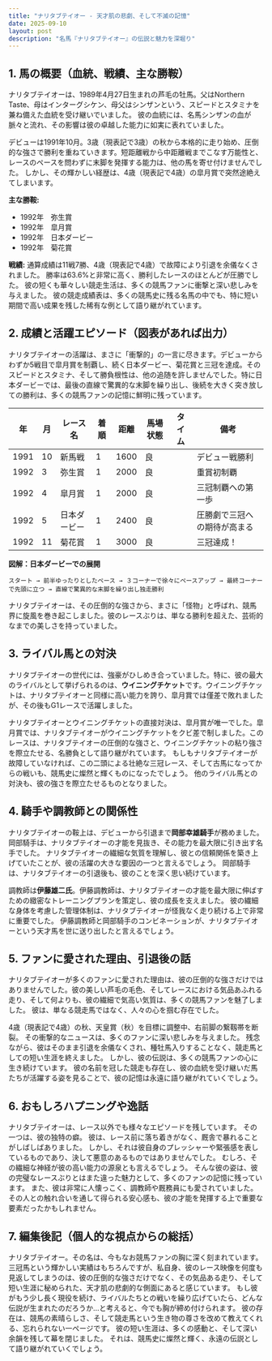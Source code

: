 ```yaml
---
title: "ナリタブテイオー - 天才肌の悲劇、そして不滅の記憶"
date: 2025-09-10
layout: post
description: "名馬『ナリタブテイオー』の伝説と魅力を深堀り"
---
```


## 1. 馬の概要（血統、戦績、主な勝鞍）

ナリタブテイオーは、1989年4月27日生まれの芦毛の牡馬。父はNorthern Taste、母はインターグシケン、母父はシンザンという、スピードとスタミナを兼ね備えた血統を受け継いでいました。  彼の血統には、名馬シンザンの血が脈々と流れ、その影響は彼の卓越した能力に如実に表れていました。

デビューは1991年10月。3歳（現表記で3歳）の秋から本格的に走り始め、圧倒的な強さで勝利を重ねていきます。短距離戦から中距離戦までこなす万能性と、レースのペースを問わずに末脚を発揮する能力は、他の馬を寄せ付けませんでした。  しかし、その輝かしい経歴は、4歳（現表記で4歳）の皐月賞で突然途絶えてしまいます。

**主な勝鞍:**

* 1992年　弥生賞
* 1992年　皐月賞
* 1992年　日本ダービー
* 1992年　菊花賞


**戦績:**  通算成績は11戦7勝、4歳（現表記で4歳）で故障により引退を余儀なくされました。  勝率は63.6%と非常に高く、勝利したレースのほとんどが圧勝でした。  彼の短くも華々しい競走生活は、多くの競馬ファンに衝撃と深い悲しみを与えました。  彼の競走成績表は、多くの競馬史に残る名馬の中でも、特に短い期間で高い成果を残した稀有な例として語り継がれています。


## 2. 成績と活躍エピソード（図表があれば出力）

ナリタブテイオーの活躍は、まさに「衝撃的」の一言に尽きます。デビューからわずか5戦目で皐月賞を制覇し、続く日本ダービー、菊花賞と三冠を達成。そのスピードとスタミナ、そして勝負根性は、他の追随を許しませんでした。特に日本ダービーでは、最後の直線で驚異的な末脚を繰り出し、後続を大きく突き放しての勝利は、多くの競馬ファンの記憶に鮮明に残っています。

| 年 | 月 | レース名          | 着順 | 距離 | 馬場状態 | タイム | 備考                                     |
|---|----|-----------------|-----|-----|---------|-------|------------------------------------------|
| 1991 | 10 | 新馬戦           | 1   | 1600 | 良       |        | デビュー戦勝利                             |
| 1992 | 3 | 弥生賞           | 1   | 2000 | 良       |        | 重賞初制覇                                 |
| 1992 | 4 | 皐月賞           | 1   | 2000 | 良       |        | 三冠制覇への第一歩                          |
| 1992 | 5 | 日本ダービー       | 1   | 2400 | 良       |        | 圧勝劇で三冠への期待が高まる             |
| 1992 | 11| 菊花賞           | 1   | 3000 | 良       |        | 三冠達成！                               |


**図解：日本ダービーでの展開**

```
スタート → 前半ゆったりとしたペース → ３コーナーで徐々にペースアップ → 最終コーナーで先頭に立つ → 直線で驚異的な末脚を繰り出し独走勝利
```

ナリタブテイオーは、その圧倒的な強さから、まさに「怪物」と呼ばれ、競馬界に旋風を巻き起こしました。彼のレースぶりは、単なる勝利を超えた、芸術的なまでの美しさを持っていました。


## 3. ライバル馬との対決

ナリタブテイオーの世代には、強豪がひしめき合っていました。特に、彼の最大のライバルとして挙げられるのは、**ウイニングチケット**です。ウイニングチケットは、ナリタブテイオーと同様に高い能力を誇り、皐月賞では僅差で敗れましたが、その後もG1レースで活躍しました。

ナリタブテイオーとウイニングチケットの直接対決は、皐月賞が唯一でした。皐月賞では、ナリタブテイオーがウイニングチケットをクビ差で制しました。このレースは、ナリタブテイオーの圧倒的な強さと、ウイニングチケットの粘り強さを際立たせる、名勝負として語り継がれています。  もしもナリタブテイオーが故障していなければ、この二頭による壮絶な三冠レース、そして古馬になってからの戦いも、競馬史に燦然と輝くものになったでしょう。  他のライバル馬との対決も、彼の強さを際立たせるものとなりました。


## 4. 騎手や調教師との関係性

ナリタブテイオーの鞍上は、デビューから引退まで**岡部幸雄騎手**が務めました。岡部騎手は、ナリタブテイオーの才能を見抜き、その能力を最大限に引き出す名手でした。  ナリタブテイオーの繊細な気質を理解し、彼との信頼関係を築き上げていたことが、彼の活躍の大きな要因の一つと言えるでしょう。  岡部騎手は、ナリタブテイオーの引退後も、彼のことを深く思い続けています。

調教師は**伊藤雄二氏**。伊藤調教師は、ナリタブテイオーの才能を最大限に伸ばすための緻密なトレーニングプランを策定し、彼の成長を支えました。  彼の繊細な身体を考慮した管理体制は、ナリタブテイオーが怪我なく走り続ける上で非常に重要でした。  伊藤調教師と岡部騎手のコンビネーションが、ナリタブテイオーという天才馬を世に送り出したと言えるでしょう。


## 5. ファンに愛された理由、引退後の話

ナリタブテイオーが多くのファンに愛された理由は、彼の圧倒的な強さだけではありませんでした。彼の美しい芦毛の毛色、そしてレースにおける気品あふれる走り、そして何よりも、彼の繊細で気高い気質は、多くの競馬ファンを魅了しました。  彼は、単なる競走馬ではなく、人々の心を掴む存在でした。

4歳（現表記で4歳）の秋、天皇賞（秋）を目標に調整中、右前脚の繋靱帯を断裂。  その衝撃的なニュースは、多くのファンに深い悲しみを与えました。  残念ながら、彼はそのまま引退を余儀なくされ、種牡馬入りすることなく、競走馬としての短い生涯を終えました。  しかし、彼の伝説は、多くの競馬ファンの心に生き続けています。  彼の名前を冠した競走も存在し、彼の血統を受け継いだ馬たちが活躍する姿を見ることで、彼の記憶は永遠に語り継がれていくでしょう。


## 6. おもしろハプニングや逸話

ナリタブテイオーは、レース以外でも様々なエピソードを残しています。  その一つは、彼の独特の癖。  彼は、レース前に落ち着きがなく、厩舎で暴れることがしばしばありました。  しかし、それは彼自身のプレッシャーや緊張感を表しているものであり、決して悪意のあるものではありませんでした。  むしろ、その繊細な神経が彼の高い能力の源泉とも言えるでしょう。  そんな彼の姿は、彼の完璧なレースぶりとはまた違った魅力として、多くのファンの記憶に残っています。  また、彼は非常に人懐っこく、調教師や厩務員にも愛されていました。  その人との触れ合いを通して得られる安心感も、彼の才能を発揮する上で重要な要素だったかもしれません。


## 7. 編集後記（個人的な視点からの総括）

ナリタブテイオー。その名は、今もなお競馬ファンの胸に深く刻まれています。  三冠馬という輝かしい実績はもちろんですが、私自身、彼のレース映像を何度も見返してしまうのは、彼の圧倒的な強さだけでなく、その気品ある走り、そして短い生涯に秘められた、天才肌の悲劇的な側面にあると感じています。  もし彼がもう少し長く現役を続け、ライバルたちとの戦いを繰り広げていたら、どんな伝説が生まれたのだろうか…と考えると、今でも胸が締め付けられます。  彼の存在は、競馬の素晴らしさ、そして競走馬という生き物の尊さを改めて教えてくれる、忘れられない一ページです。  彼の短い生涯は、多くの感動と、そして深い余韻を残して幕を閉じました。  それは、競馬史に燦然と輝く、永遠の伝説として語り継がれていくでしょう。
